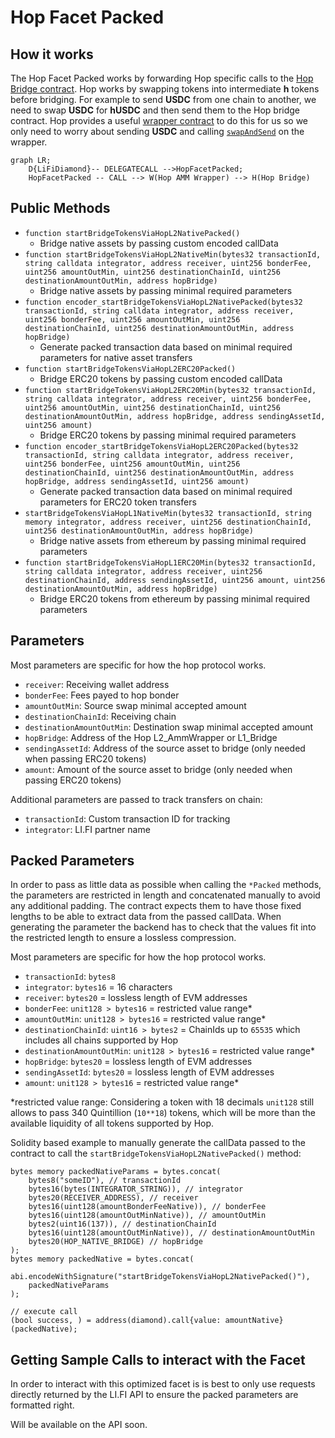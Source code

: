# Hop Facet Packed

## How it works

The Hop Facet Packed works by forwarding Hop specific calls to the [Hop Bridge contract](https://github.com/hop-protocol/contracts/blob/master/contracts/bridges/L2_Bridge.sol). Hop works by swapping tokens into intermediate **h** tokens before bridging. For example to send **USDC** from one chain to another, we need to swap **USDC** for **hUSDC** and then send them to the Hop bridge contract. Hop provides a useful [wrapper contract](https://github.com/hop-protocol/contracts/blob/master/contracts/bridges/L2_AmmWrapper.sol#L40) to do this for us so we only need to worry about sending **USDC** and calling [`swapAndSend`](https://github.com/hop-protocol/contracts/blob/3747b0b41defddc5b3c8ca328057847cd987c2c8/contracts/bridges/L2_AmmWrapper.sol#L40-L78) on the wrapper.

```mermaid
graph LR;
    D{LiFiDiamond}-- DELEGATECALL -->HopFacetPacked;
    HopFacetPacked -- CALL --> W(Hop AMM Wrapper) --> H(Hop Bridge)
```

## Public Methods

- `function startBridgeTokensViaHopL2NativePacked()`
  - Bridge native assets by passing custom encoded callData
- `function startBridgeTokensViaHopL2NativeMin(bytes32 transactionId, string calldata integrator, address receiver, uint256 bonderFee, uint256 amountOutMin, uint256 destinationChainId, uint256 destinationAmountOutMin, address hopBridge)`
  - Bridge native assets by passing minimal required parameters
- `function encoder_startBridgeTokensViaHopL2NativePacked(bytes32 transactionId, string calldata integrator, address receiver, uint256 bonderFee, uint256 amountOutMin, uint256 destinationChainId, uint256 destinationAmountOutMin, address hopBridge)`
  - Generate packed transaction data based on minimal required parameters for native asset transfers
- `function startBridgeTokensViaHopL2ERC20Packed()`
  - Bridge ERC20 tokens by passing custom encoded callData
- `function startBridgeTokensViaHopL2ERC20Min(bytes32 transactionId, string calldata integrator, address receiver, uint256 bonderFee, uint256 amountOutMin, uint256 destinationChainId, uint256 destinationAmountOutMin, address hopBridge, address sendingAssetId, uint256 amount)`
  - Bridge ERC20 tokens by passing minimal required parameters
- `function encoder_startBridgeTokensViaHopL2ERC20Packed(bytes32 transactionId, string calldata integrator, address receiver, uint256 bonderFee, uint256 amountOutMin, uint256 destinationChainId, uint256 destinationAmountOutMin, address hopBridge, address sendingAssetId, uint256 amount)`
  - Generate packed transaction data based on minimal required parameters for ERC20 token transfers
- `startBridgeTokensViaHopL1NativeMin(bytes32 transactionId, string memory integrator, address receiver, uint256 destinationChainId, uint256 destinationAmountOutMin, address hopBridge)`
  - Bridge native assets from ethereum by passing minimal required parameters
- `function startBridgeTokensViaHopL1ERC20Min(bytes32 transactionId, string calldata integrator, address receiver, uint256 destinationChainId, address sendingAssetId, uint256 amount, uint256 destinationAmountOutMin, address hopBridge)`
  - Bridge ERC20 tokens from ethereum by passing minimal required parameters

## Parameters

Most parameters are specific for how the hop protocol works.
- `receiver`: Receiving wallet address
- `bonderFee`: Fees payed to hop bonder
- `amountOutMin`: Source swap minimal accepted amount
- `destinationChainId`: Receiving chain
- `destinationAmountOutMin`: Destination swap minimal accepted amount
- `hopBridge`: Address of the Hop L2_AmmWrapper or L1_Bridge
- `sendingAssetId`: Address of the source asset to bridge (only needed when passing ERC20 tokens)
- `amount`: Amount of the source asset to bridge (only needed when passing ERC20 tokens)

Additional parameters are passed to track transfers on chain:
- `transactionId`: Custom transaction ID for tracking
- `integrator`: LI.FI partner name

## Packed Parameters

In order to pass as little data as possible when calling the `*Packed` methods, the parameters are restricted in length and concatenated manually to avoid any additional padding. The contract expects them to have those fixed lengths to be able to extract data from the passed callData. When generating the parameter the backend has to check that the values fit into the restricted length to ensure a lossless compression.

Most parameters are specific for how the hop protocol works.
- `transactionId`: `bytes8`
- `integrator`: `bytes16` = 16 characters
- `receiver`: `bytes20` = lossless length of EVM addresses
- `bonderFee`: `unit128 > bytes16` = restricted value range*
- `amountOutMin`: `unit128 > bytes16` = restricted value range*
- `destinationChainId`: `uint16 > bytes2` = ChainIds up to `65535` which includes all chains supported by Hop
- `destinationAmountOutMin`: `unit128 > bytes16` = restricted value range*
- `hopBridge`: `bytes20` = lossless length of EVM addresses
- `sendingAssetId`: `bytes20` = lossless length of EVM addresses
- `amount`: `unit128 > bytes16` = restricted value range*

*restricted value range: Considering a token with 18 decimals `unit128` still allows to pass 340 Quintillion (`10**18`) tokens, which will be more than the available liquidity of all tokens supported by Hop.

Solidity based example to manually generate the callData passed to the contract to call the `startBridgeTokensViaHopL2NativePacked()` method:
```solidity
bytes memory packedNativeParams = bytes.concat(
    bytes8("someID"), // transactionId
    bytes16(bytes(INTEGRATOR_STRING)), // integrator
    bytes20(RECEIVER_ADDRESS), // receiver
    bytes16(uint128(amountBonderFeeNative)), // bonderFee
    bytes16(uint128(amountOutMinNative)), // amountOutMin
    bytes2(uint16(137)), // destinationChainId
    bytes16(uint128(amountOutMinNative)), // destinationAmountOutMin
    bytes20(HOP_NATIVE_BRIDGE) // hopBridge
);
bytes memory packedNative = bytes.concat(
    abi.encodeWithSignature("startBridgeTokensViaHopL2NativePacked()"),
    packedNativeParams
);

// execute call
(bool success, ) = address(diamond).call{value: amountNative}(packedNative);
```

## Getting Sample Calls to interact with the Facet

In order to interact with this optimized facet is is best to only use requests directly returned by the LI.FI API to ensure the packed parameters are formatted right.

Will be available on the API soon.
